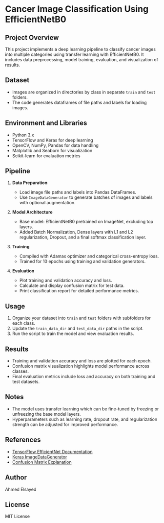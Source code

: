 # Cancer Image Classification Using EfficientNetB0

## Project Overview
This project implements a deep learning pipeline to classify cancer images into multiple categories using transfer learning with EfficientNetB0. It includes data preprocessing, model training, evaluation, and visualization of results.

## Dataset
- Images are organized in directories by class in separate `train` and `test` folders.
- The code generates dataframes of file paths and labels for loading images.

## Environment and Libraries
- Python 3.x
- TensorFlow and Keras for deep learning
- OpenCV, NumPy, Pandas for data handling
- Matplotlib and Seaborn for visualization
- Scikit-learn for evaluation metrics

## Pipeline
1. **Data Preparation**
   - Load image file paths and labels into Pandas DataFrames.
   - Use `ImageDataGenerator` to generate batches of images and labels with optional augmentation.

2. **Model Architecture**
   - Base model: EfficientNetB0 pretrained on ImageNet, excluding top layers.
   - Added Batch Normalization, Dense layers with L1 and L2 regularization, Dropout, and a final softmax classification layer.

3. **Training**
   - Compiled with Adamax optimizer and categorical cross-entropy loss.
   - Trained for 10 epochs using training and validation generators.

4. **Evaluation**
   - Plot training and validation accuracy and loss.
   - Calculate and display confusion matrix for test data.
   - Print classification report for detailed performance metrics.

## Usage
1. Organize your dataset into `train` and `test` folders with subfolders for each class.
2. Update the `train_data_dir` and `test_data_dir` paths in the script.
3. Run the script to train the model and view evaluation results.

## Results
- Training and validation accuracy and loss are plotted for each epoch.
- Confusion matrix visualization highlights model performance across classes.
- Final evaluation metrics include loss and accuracy on both training and test datasets.

## Notes
- The model uses transfer learning which can be fine-tuned by freezing or unfreezing the base model layers.
- Hyperparameters such as learning rate, dropout rate, and regularization strength can be adjusted for improved performance.

## References
- [TensorFlow EfficientNet Documentation](https://www.tensorflow.org/api_docs/python/tf/keras/applications/efficientnet)
- [Keras ImageDataGenerator](https://keras.io/api/preprocessing/image/)
- [Confusion Matrix Explanation](https://scikit-learn.org/stable/modules/generated/sklearn.metrics.confusion_matrix.html)

## Author
Ahmed Elsayed

## License
MIT License
